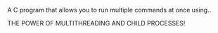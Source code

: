 A C program that allows you to run multiple commands at once using..

THE POWER OF MULTITHREADING AND CHILD PROCESSES!
